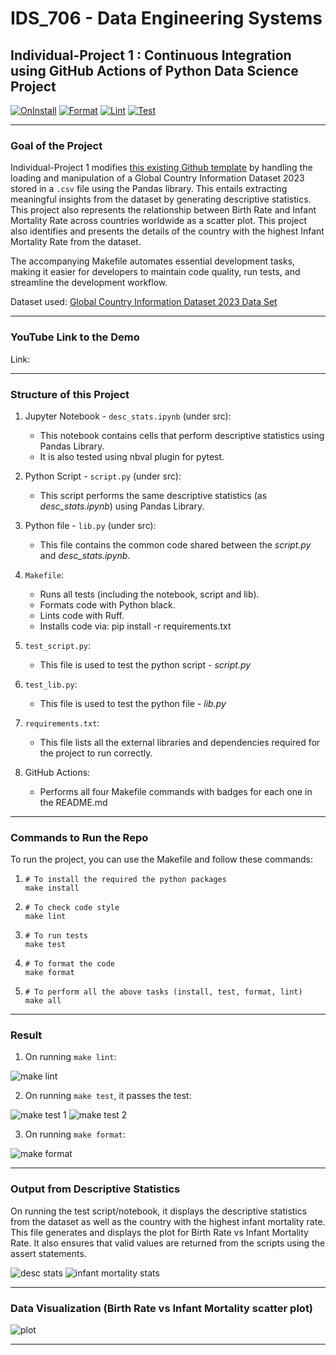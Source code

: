 # IDS_706 - Data Engineering Systems 
## Individual-Project 1 : Continuous Integration using GitHub Actions of Python Data Science Project

[![OnInstall](https://github.com/nogibjj/afraa_noureen-IDS_706-Individual_Project_1/actions/workflows/install.yml/badge.svg)](https://github.com/nogibjj/afraa_noureen-IDS_706-Individual_Project_1/actions/workflows/install.yml)
[![Format](https://github.com/nogibjj/afraa_noureen-IDS_706-Individual_Project_1/actions/workflows/format.yml/badge.svg)](https://github.com/nogibjj/afraa_noureen-IDS_706-Individual_Project_1/actions/workflows/format.yml)
[![Lint](https://github.com/nogibjj/afraa_noureen-IDS_706-Individual_Project_1/actions/workflows/lint.yml/badge.svg)](https://github.com/nogibjj/afraa_noureen-IDS_706-Individual_Project_1/actions/workflows/lint.yml)
[![Test](https://github.com/nogibjj/afraa_noureen-IDS_706-Individual_Project_1/actions/workflows/test.yml/badge.svg)](https://github.com/nogibjj/afraa_noureen-IDS_706-Individual_Project_1/actions/workflows/test.yml)
***

### Goal of the Project
Individual-Project 1 modifies [this existing Github template](https://github.com/afraa-n/IDS_706-Data_Engineering_Systems) by handling the loading and manipulation of a Global Country Information Dataset 2023 stored in a `.csv` file using the Pandas library. This entails extracting meaningful insights from the dataset by generating descriptive statistics. This project also represents the relationship between Birth Rate and Infant Mortality Rate across countries worldwide as a scatter plot. This project also identifies and presents the details of the country with the highest Infant Mortality Rate from the dataset. 

The accompanying Makefile automates essential development tasks, making it easier for developers to maintain code quality, run tests, and streamline the development workflow.

Dataset used: [Global Country Information Dataset 2023 Data Set](https://www.kaggle.com/datasets/nelgiriyewithana/countries-of-the-world-2023)

***

### YouTube Link to the Demo

Link:

***

### Structure of this Project

1. Jupyter Notebook - `desc_stats.ipynb` (under src):
   - This notebook contains cells that perform descriptive statistics using Pandas Library.
   - It is also tested using nbval plugin for pytest.

2. Python Script - `script.py` (under src):
   - This script performs the same descriptive statistics (as *desc_stats.ipynb*) using Pandas Library.

3. Python file - `lib.py` (under src):
   - This file contains the common code shared between the *script.py* and *desc_stats.ipynb*.

4. `Makefile`:
   - Runs all tests (including the notebook, script and lib).
   - Formats code with Python black.
   - Lints code with Ruff.
   - Installs code via:  pip install -r requirements.txt

5. `test_script.py`:
   - This file is used to test the python script - *script.py*

6. `test_lib.py`:
   - This file is used to test the python file - *lib.py*

7. `requirements.txt`:
   -  This file lists all the external libraries and dependencies required for the project to run correctly. 

8. GitHub Actions:
   - Performs all four Makefile commands with badges for each one in the README.md

***
### Commands to Run the Repo

To run the project, you can use the Makefile and follow these commands:
1. ```
   # To install the required the python packages
   make install
   ```
2. ```
   # To check code style
   make lint
   ```
3. ```
   # To run tests
   make test
   ```
4. ```
   # To format the code
   make format
   ```
5. ```
   # To perform all the above tasks (install, test, format, lint)
   make all
   ```

***

### Result

1. On running ```make lint```:

![make lint](https://github.com/nogibjj/afraa_noureen-IDS_706-Individual_Project_1/assets/143756865/6493bb36-19c5-427b-9b37-d0513f4fe9bd)

2. On running ```make test```, it passes the test:

![make test 1](https://github.com/nogibjj/afraa_noureen-IDS_706-Individual_Project_1/assets/143756865/ad180ea8-5d4a-4e4d-9d85-cdd8288b273f)
![make test 2](https://github.com/nogibjj/afraa_noureen-IDS_706-Individual_Project_1/assets/143756865/62ea58db-2c87-418e-b637-138031dc07b2)

3. On running ```make format```:

![make format](https://github.com/nogibjj/afraa_noureen-IDS_706-Individual_Project_1/assets/143756865/997903ed-2969-438a-aa92-8aaabc263844)

***

### Output from Descriptive Statistics

On running the test script/notebook, it displays the descriptive statistics from the dataset as well as the country with the highest infant mortality rate. This file generates and displays the plot for Birth Rate vs Infant Mortality Rate. It also ensures that valid values are returned from the scripts using the assert statements.

![desc stats](https://github.com/nogibjj/afraa_noureen-IDS_706-Individual_Project_1/assets/143756865/196bbf2b-d2c1-4382-872a-8f3f9419d9b7)
![infant mortality stats](https://github.com/nogibjj/afraa_noureen-IDS_706-Individual_Project_1/assets/143756865/efb37169-6de8-4ede-bead-b848a34406c0)

***

### Data Visualization (Birth Rate vs Infant Mortality scatter plot)

![plot](https://github.com/nogibjj/afraa_noureen-IDS_706-Individual_Project_1/assets/143756865/b9a0f5d2-15ee-4a91-b154-0b39cf374a24)

***

